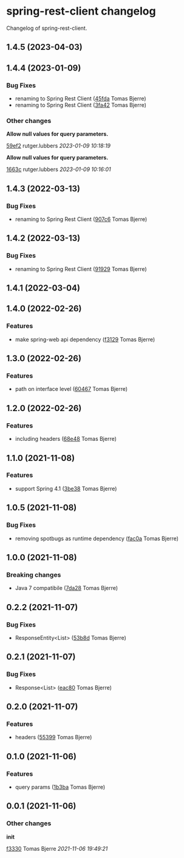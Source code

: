 # spring-rest-client changelog

Changelog of spring-rest-client.

## 1.4.5 (2023-04-03)

## 1.4.4 (2023-01-09)

### Bug Fixes

-  renaming to Spring Rest Client ([45fda](https://github.com/tomasbjerre/spring-rest-client/commit/45fdab63957e7c4) Tomas Bjerre)  
-  renaming to Spring Rest Client ([3fa42](https://github.com/tomasbjerre/spring-rest-client/commit/3fa422044a905c9) Tomas Bjerre)  

### Other changes

**Allow null values for query parameters.**


[59ef2](https://github.com/tomasbjerre/spring-rest-client/commit/59ef28411c78d41) rutger.lubbers *2023-01-09 10:18:19*

**Allow null values for query parameters.**


[1663c](https://github.com/tomasbjerre/spring-rest-client/commit/1663c2517725ee7) rutger.lubbers *2023-01-09 10:16:01*


## 1.4.3 (2022-03-13)

### Bug Fixes

-  renaming to Spring Rest Client ([907c6](https://github.com/tomasbjerre/spring-rest-client/commit/907c66542f9af28) Tomas Bjerre)  

## 1.4.2 (2022-03-13)

### Bug Fixes

-  renaming to Spring Rest Client ([91929](https://github.com/tomasbjerre/spring-rest-client/commit/91929d7105c4267) Tomas Bjerre)  

## 1.4.1 (2022-03-04)

## 1.4.0 (2022-02-26)

### Features

-  make spring-web api dependency ([f3129](https://github.com/tomasbjerre/spring-rest-client/commit/f31297bd0fc1522) Tomas Bjerre)  

## 1.3.0 (2022-02-26)

### Features

-  path on interface level ([60467](https://github.com/tomasbjerre/spring-rest-client/commit/60467b717d9a9c0) Tomas Bjerre)  

## 1.2.0 (2022-02-26)

### Features

-  including headers ([68e48](https://github.com/tomasbjerre/spring-rest-client/commit/68e482b982a3a4b) Tomas Bjerre)  

## 1.1.0 (2021-11-08)

### Features

-  support Spring 4.1 ([3be38](https://github.com/tomasbjerre/spring-rest-client/commit/3be3880dd00abe7) Tomas Bjerre)  

## 1.0.5 (2021-11-08)

### Bug Fixes

-  removing spotbugs as runtime dependency ([fac0a](https://github.com/tomasbjerre/spring-rest-client/commit/fac0a0056cebf4e) Tomas Bjerre)  

## 1.0.0 (2021-11-08)

### Breaking changes

-  Java 7 compatibile ([7da28](https://github.com/tomasbjerre/spring-rest-client/commit/7da28b3ece2c3a8) Tomas Bjerre)  

## 0.2.2 (2021-11-07)

### Bug Fixes

-  ResponseEntity<List<X>> ([53b8d](https://github.com/tomasbjerre/spring-rest-client/commit/53b8d19615a89d1) Tomas Bjerre)  

## 0.2.1 (2021-11-07)

### Bug Fixes

-  Response<List<X>> ([eac80](https://github.com/tomasbjerre/spring-rest-client/commit/eac80b520f40f0c) Tomas Bjerre)  

## 0.2.0 (2021-11-07)

### Features

-  headers ([55399](https://github.com/tomasbjerre/spring-rest-client/commit/55399d586e82eca) Tomas Bjerre)  

## 0.1.0 (2021-11-06)

### Features

-  query params ([1b3ba](https://github.com/tomasbjerre/spring-rest-client/commit/1b3bac7d6fe4044) Tomas Bjerre)  

## 0.0.1 (2021-11-06)

### Other changes

**init**


[f3330](https://github.com/tomasbjerre/spring-rest-client/commit/f3330ade6bcf13f) Tomas Bjerre *2021-11-06 19:49:21*


